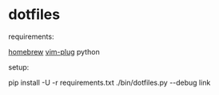 dotfiles
========

requirements:

[homebrew](https://brew.sh/)
[vim-plug](https://github.com/junegunn/vim-plug)
python


setup:

pip install -U -r requirements.txt
./bin/dotfiles.py --debug link
